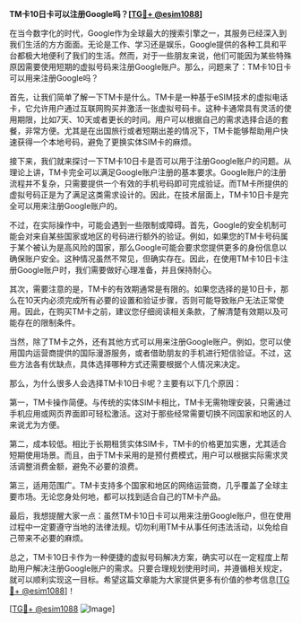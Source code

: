 **TM卡10日卡可以注册Google吗？[[TG💪+ @esim1088](https://t.me/s/esim1088)]**

在当今数字化的时代，Google作为全球最大的搜索引擎之一，其服务已经深入到我们生活的方方面面。无论是工作、学习还是娱乐，Google提供的各种工具和平台都极大地便利了我们的生活。然而，对于一些朋友来说，他们可能因为某些特殊原因需要使用短期的虚拟号码来注册Google账户。那么，问题来了：TM卡10日卡可以用来注册Google吗？

首先，让我们简单了解一下TM卡是什么。TM卡是一种基于eSIM技术的虚拟电话卡，它允许用户通过互联网购买并激活一张虚拟号码卡。这种卡通常具有灵活的使用期限，比如7天、10天或者更长的时间。用户可以根据自己的需求选择合适的套餐，非常方便。尤其是在出国旅行或者短期出差的情况下，TM卡能够帮助用户快速获得一个本地号码，避免了更换实体SIM卡的麻烦。

接下来，我们就来探讨一下TM卡10日卡是否可以用于注册Google账户的问题。从理论上讲，TM卡完全可以满足Google账户注册的基本要求。Google账户的注册流程并不复杂，只需要提供一个有效的手机号码即可完成验证。而TM卡所提供的虚拟号码正是为了满足这类需求设计的。因此，在技术层面上，TM卡10日卡是完全可以用来注册Google账户的。

不过，在实际操作中，可能会遇到一些限制或障碍。首先，Google的安全机制可能会对来自某些国家或地区的号码进行额外的验证。例如，如果您的TM卡号码属于某个被认为是高风险的国家，那么Google可能会要求您提供更多的身份信息以确保账户安全。这种情况虽然不常见，但确实存在。因此，在使用TM卡10日卡注册Google账户时，我们需要做好心理准备，并且保持耐心。

其次，需要注意的是，TM卡的有效期通常是有限的。如果您选择的是10日卡，那么在10天内必须完成所有必要的设置和验证步骤，否则可能导致账户无法正常使用。因此，在购买TM卡之前，建议您仔细阅读相关条款，了解清楚有效期以及可能存在的限制条件。

当然，除了TM卡之外，还有其他方式可以用来注册Google账户。例如，您可以使用国内运营商提供的国际漫游服务，或者借助朋友的手机进行短信验证。不过，这些方法各有优缺点，具体选择哪种方式还需要根据个人情况来决定。

那么，为什么很多人会选择TM卡10日卡呢？主要有以下几个原因：

第一，TM卡操作简便。与传统的实体SIM卡相比，TM卡无需物理安装，只需通过手机应用或网页界面即可轻松激活。这对于那些经常需要切换不同国家和地区的人来说尤为方便。

第二，成本较低。相比于长期租赁实体SIM卡，TM卡的价格更加实惠，尤其适合短期使用场景。而且，由于TM卡采用的是预付费模式，用户可以根据实际需求灵活调整消费金额，避免不必要的浪费。

第三，适用范围广。TM卡支持多个国家和地区的网络运营商，几乎覆盖了全球主要市场。无论您身处何地，都可以找到适合自己的TM卡产品。

最后，我想提醒大家一点：虽然TM卡10日卡可以用来注册Google账户，但在使用过程中一定要遵守当地的法律法规。切勿利用TM卡从事任何违法活动，以免给自己带来不必要的麻烦。

总之，TM卡10日卡作为一种便捷的虚拟号码解决方案，确实可以在一定程度上帮助用户解决注册Google账户的需求。只要合理规划使用时间，并遵循相关规定，就可以顺利实现这一目标。希望这篇文章能为大家提供更多有价值的参考信息[[TG💪+ @esim1088](https://t.me/s/esim1088)]！

[[TG💪+ @esim1088](https://t.me/s/esim1088) ![Image](https://i.postimg.cc/4NQfJmqS/Snipaste-2025-05-13-00-14-12.png)]